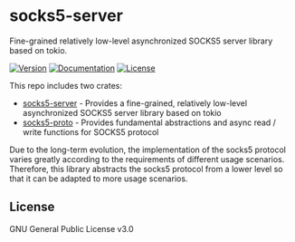 # socks5-server

Fine-grained relatively low-level asynchronized SOCKS5 server library based on tokio.

[![Version](https://img.shields.io/crates/v/socks5-server.svg?style=flat)](https://crates.io/crates/socks5-server)
[![Documentation](https://img.shields.io/badge/docs-release-brightgreen.svg?style=flat)](https://docs.rs/socks5-server)
[![License](https://img.shields.io/crates/l/socks5-server.svg?style=flat)](https://github.com/EAimTY/socks5-server/blob/master/LICENSE)

This repo includes two crates:
- [socks5-server](https://github.com/EAimTY/socks5-server/tree/master/socks5-server) - Provides a fine-grained, relatively low-level asynchronized SOCKS5 server library based on tokio
- [socks5-proto](https://github.com/EAimTY/socks5-server/tree/master/socks5-proto) - Provides fundamental abstractions and async read / write functions for SOCKS5 protocol

Due to the long-term evolution, the implementation of the socks5 protocol varies greatly according to the requirements of different usage scenarios. Therefore, this library abstracts the socks5 protocol from a lower level so that it can be adapted to more usage scenarios.

## License
GNU General Public License v3.0
